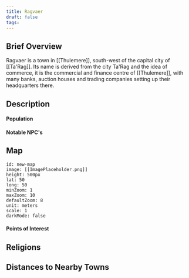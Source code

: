```yaml
---
title: Ragvaer
draft: false
tags:
---
```

## Brief Overview 
Ragvaer is a town in [[Thulemere]], south-west of the capital city of [[Ta'Rag]]. Its name is derived from the city Ta'Rag and the idea of commerce, it is the commercial and finance centre of [[Thulemere]], with many banks, auction houses and trading companies setting up their headquarters there.
## Description

#### Population

#### Notable NPC's

## Map
```leaflet 
id: new-map 
image: [[ImagePlaceholder.png]] 
height: 500px 
lat: 50 
long: 50 
minZoom: 1 
maxZoom: 10 
defaultZoom: 8
unit: meters 
scale: 1 
darkMode: false
```
#### Points of Interest 

## Religions

## Distances to Nearby Towns


